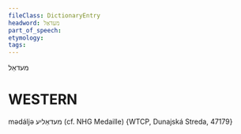 ```yaml
---
fileClass: DictionaryEntry
headword: מעדאַל
part_of_speech: 
etymology: 
tags: 
---
```

מעדאַל

WESTERN
========

mədáljə מעדאַליע (cf. NHG Medaille) {WTCP, Dunajská Streda, 47179}
